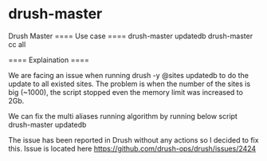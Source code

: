 # drush-master
Drush Master
==== Use case ====
drush-master updatedb
drush-master cc all

==== Explaination ====

We are facing an issue when running drush -y @sites updatedb to do the update to all existed sites.
The problem is when the number of the sites is big (~1000), the script stopped even the memory limit was increased to 2Gb.

We can fix the multi aliases running algorithm by running below script
drush-master updatedb

The issue has been reported in Drush without any actions so I decided to fix this. Issue is located here https://github.com/drush-ops/drush/issues/2424
